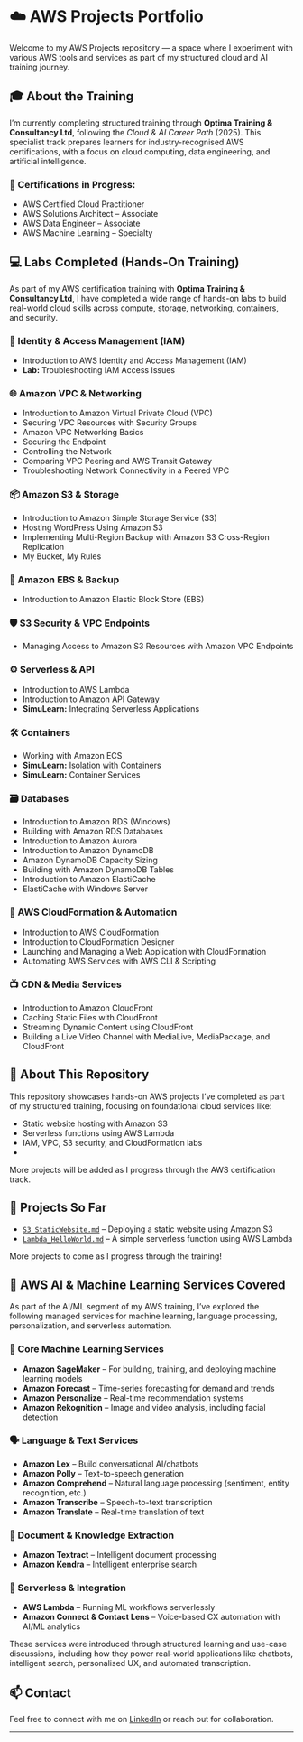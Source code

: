 # ☁️ AWS Projects Portfolio

Welcome to my AWS Projects repository — a space where I experiment with various AWS tools and services as part of my structured cloud and AI training journey.

## 🎓 About the Training

I’m currently completing structured training through **Optima Training & Consultancy Ltd**, following the *Cloud & AI Career Path* (2025). This specialist track prepares learners for industry-recognised AWS certifications, with a focus on cloud computing, data engineering, and artificial intelligence.

### 📜 Certifications in Progress:
- AWS Certified Cloud Practitioner
- AWS Solutions Architect – Associate
- AWS Data Engineer – Associate
- AWS Machine Learning – Specialty

## 💻 Labs Completed (Hands-On Training)

As part of my AWS certification training with **Optima Training & Consultancy Ltd**, I have completed a wide range of hands-on labs to build real-world cloud skills across compute, storage, networking, containers, and security.

### 🔐 Identity & Access Management (IAM)
- Introduction to AWS Identity and Access Management (IAM)
- **Lab:** Troubleshooting IAM Access Issues

### 🌐 Amazon VPC & Networking
- Introduction to Amazon Virtual Private Cloud (VPC)
- Securing VPC Resources with Security Groups
- Amazon VPC Networking Basics
- Securing the Endpoint
- Controlling the Network
- Comparing VPC Peering and AWS Transit Gateway
- Troubleshooting Network Connectivity in a Peered VPC

### 📦 Amazon S3 & Storage
- Introduction to Amazon Simple Storage Service (S3)
- Hosting WordPress Using Amazon S3
- Implementing Multi-Region Backup with Amazon S3 Cross-Region Replication
- My Bucket, My Rules

### 💽 Amazon EBS & Backup
- Introduction to Amazon Elastic Block Store (EBS)

### 🛡️ S3 Security & VPC Endpoints
- Managing Access to Amazon S3 Resources with Amazon VPC Endpoints

### ⚙️ Serverless & API
- Introduction to AWS Lambda
- Introduction to Amazon API Gateway
- **SimuLearn:** Integrating Serverless Applications

### 🛠️ Containers
- Working with Amazon ECS
- **SimuLearn:** Isolation with Containers
- **SimuLearn:** Container Services

### 🗃️ Databases
- Introduction to Amazon RDS (Windows)
- Building with Amazon RDS Databases
- Introduction to Amazon Aurora
- Introduction to Amazon DynamoDB
- Amazon DynamoDB Capacity Sizing
- Building with Amazon DynamoDB Tables
- Introduction to Amazon ElastiCache
- ElastiCache with Windows Server

### 🧱 AWS CloudFormation & Automation
- Introduction to AWS CloudFormation
- Introduction to CloudFormation Designer
- Launching and Managing a Web Application with CloudFormation
- Automating AWS Services with AWS CLI & Scripting

### 📺 CDN & Media Services
- Introduction to Amazon CloudFront
- Caching Static Files with CloudFront
- Streaming Dynamic Content using CloudFront
- Building a Live Video Channel with MediaLive, MediaPackage, and CloudFront

## 📁 About This Repository

This repository showcases hands-on AWS projects I’ve completed as part of my structured training, focusing on foundational cloud services like:

- Static website hosting with Amazon S3
- Serverless functions using AWS Lambda
- IAM, VPC, S3 security, and CloudFormation labs
- 
More projects will be added as I progress through the AWS certification track.


## 🚀 Projects So Far

- [`S3_StaticWebsite.md`](./S3_StaticWebsite.md) – Deploying a static website using Amazon S3  
- [`Lambda_HelloWorld.md`](./Lambda_HelloWorld.md) – A simple serverless function using AWS Lambda

More projects to come as I progress through the training!

## 🤖 AWS AI & Machine Learning Services Covered

As part of the AI/ML segment of my AWS training, I’ve explored the following managed services for machine learning, language processing, personalization, and serverless automation.

### 🧠 Core Machine Learning Services
- **Amazon SageMaker** – For building, training, and deploying machine learning models
- **Amazon Forecast** – Time-series forecasting for demand and trends
- **Amazon Personalize** – Real-time recommendation systems
- **Amazon Rekognition** – Image and video analysis, including facial detection

### 🗣️ Language & Text Services
- **Amazon Lex** – Build conversational AI/chatbots
- **Amazon Polly** – Text-to-speech generation
- **Amazon Comprehend** – Natural language processing (sentiment, entity recognition, etc.)
- **Amazon Transcribe** – Speech-to-text transcription
- **Amazon Translate** – Real-time translation of text

### 🧾 Document & Knowledge Extraction
- **Amazon Textract** – Intelligent document processing
- **Amazon Kendra** – Intelligent enterprise search

### 🧩 Serverless & Integration
- **AWS Lambda** – Running ML workflows serverlessly
- **Amazon Connect & Contact Lens** – Voice-based CX automation with AI/ML analytics

These services were introduced through structured learning and use-case discussions, including how they power real-world applications like chatbots, intelligent search, personalised UX, and automated transcription.

## 📫 Contact

Feel free to connect with me on [LinkedIn](https://www.linkedin.com/in/ruhailrana/) or reach out for collaboration.

---
